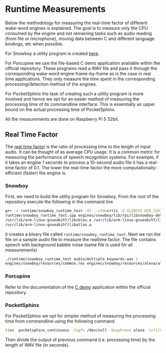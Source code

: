 # Runtime Measurements

Below the methodology for measuring the real-time factor of different wake-word engines is explained. The goal is to
measure only the CPU consumed by the engine and not remaining tasks such as audio reading (from file or microphone),
moving data between C and different language bindings, etc when possible.

For Snowboy a utility program is created [here](/runtime/snowboy_runtime_test.cpp). 

For Porcupine we use the file-based C demo application available within the official repository. These programs read a
WAV file and pass it through the corresponding wake-word engine frame-by-frame as is the case in real time applications.
They only measure the time spent in the corresponding processing/detection method of the engines.

For PocketSphinx the task of creating such a utility program is more involved and hence we opt for an easier method of
measuring the processing time of its commandline interface. This is essentially an upper bound on the actual processing
time of PocketSphinx.

All the measurements are done on Raspberry Pi 5 32bit.

## Real Time Factor

The [real time factor](https://openvoice-tech.net/index.php/Real-time-factor) is the ratio of processing time to 
the length of input audio. It can be thought of as average CPU usage. It is a common metric for measuring the 
performance of speech recognition systems. For example, if it takes an engine 1 seconds to process a 10-second audio 
file it has a real-time factor of 0.1. The lower the real-time factor the more 
computationally-efficient (faster) the engine is.

### Snowboy

First, we need to build the utility program for Snowboy. From the root of the repository execute the following in the
command line

```bash
g++ -o runtime/snowboy_runtime_test -O3 --std=c++11 -D_GLIBCXX_USE_CXX11_ABI=0 -I engines/snowboy/include/ \
runtime/snowboy_runtime_test.cpp engines/snowboy/lib/rpi/libsnowboy-detect.a /usr/lib/arm-linux-gnueabihf/libf77blas.a \
/usr/lib/arm-linux-gnueabihf/libcblas.a /usr/lib/arm-linux-gnueabihf/liblapack_atlas.a \
/usr/lib/arm-linux-gnueabihf/libatlas.a
```

it creates a binary file called `runtime/snowboy_runtime_test`. Next we run the file on a sample audio file to measure
the realtime factor. The file contains speech with background babble noise (same file is used for all measurements)

```bash
./runtime/snowboy_runtime_test audio/multiple_keywords.wav \
engines/snowboy/resources/common.res engines/snowboy/resources/alexa/alexa-avs-sample-app/alexa.umdl alexa
```

### Porcupine
Refer to the documentation of the [C demo](https://github.com/Picovoice/porcupine/tree/master/demo/c) application
within the official repository.

### PocketSphinx

For PocketSphinx we opt for simpler method of measuring the processing time from commandline using the following command

```bash
time  pocketsphinx_continuous -logfn /dev/null -keyphrase alexa -infile audio/multiple_keywords.wav
```

Then divide the output of previous command (i.e. processing time) by the length of WAV file (in seconds). 

